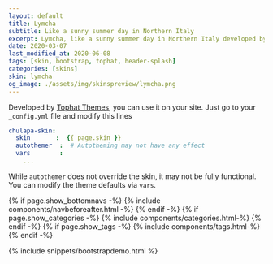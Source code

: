 ```yaml
---
layout: default
title: Lymcha
subtitle: Like a sunny summer day in Northern Italy
excerpt: Lymcha, like a sunny summer day in Northern Italy developed by Tophat Themes.
date: 2020-03-07
last_modified_at: 2020-06-08
tags: [skin, bootstrap, tophat, header-splash]
categories: [skins]
skin: lymcha
og_image: ./assets/img/skinspreview/lymcha.png
---
```



Developed by [Tophat Themes](https://themesguide.github.io/top-hat/dist/), you can use it on your site. Just go to your `_config.yml` file and modify this lines

```yaml
chulapa-skin: 
  skin       :  {{ page.skin }}
  autothemer  :  # Autotheming may not have any effect
  vars        :    
    ...
```


While `autothemer` does not override the skin, it may not be fully functional. You can modify the theme defaults via `vars`.




{% if page.show_bottomnavs -%}
{% include components/navbeforeafter.html -%}
{% endif -%}
{% if page.show_categories -%}
{% include components/categories.html-%}
{% endif -%}
{% if page.show_tags -%}
{% include components/tags.html-%}
{% endif -%}


{% include snippets/bootstrapdemo.html  %}
